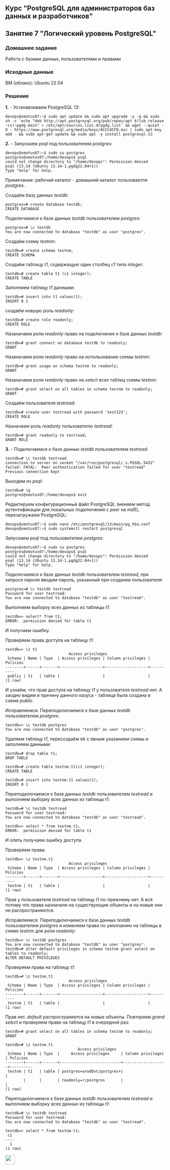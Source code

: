 ## Курс "PostgreSQL для администраторов баз данных и разработчиков"

## Занятие 7 "Логический уровень PostgreSQL"

### Домашнее задание
Работа с базами данных, пользователями и правами

### Исходные данные
ВМ (облако): Ubuntu 22.04 

### Решение

**1.** - Устанавливаем PostgreSQL 13:
```
devops@vmotus07:~$ sudo apt update && sudo apt upgrade -y -q && sudo sh -c 'echo "deb http://apt.postgresql.org/pub/repos/apt $(lsb_release -cs)-pgdg main" > /etc/apt/sources.list.d/pgdg.list' && wget --quiet -O - https://www.postgresql.org/media/keys/ACCC4CF8.asc | sudo apt-key add - && sudo apt-get update && sudo apt -y install postgresql-13
```

**2.** - Запускаем _psql_ под пользователем _postgres_:
```
devops@vmotus07:~$ sudo su postgres
postgres@vmotus07:/home/devops$ psql
could not change directory to "/home/devops": Permission denied
psql (13.14 (Ubuntu 13.14-1.pgdg22.04+1))
Type "help" for help.
```
Примечание: рабочий каталог - домашний каталог пользоваетля _postgres_.

Создаём базу данных _testdb_:
```
postgres=# create database testdb;
CREATE DATABASE
```

Подключаемся к базе данных _testdb_ пользователем _postgres_:
```
postgres=# \c testdb
You are now connected to database "testdb" as user "postgres".
```

Создаём схему _testnm_:
```
testdb=# create schema testnm;
CREATE SCHEMA
```

Создаём таблицу _t1_, содержащую один столбец _c1_ типа _integer_:
```
testdb=# create table t1 (c1 integer);
CREATE TABLE
```

Заполняем таблицу _t1_ данными:
```
testdb=# insert into t1 values(1);
INSERT 0 1
```

создаём новуцю роль _readonly_:
```
testdb=# create role readonly;
CREATE ROLE
```

Назаначаем роли _readonly_ право на подключение к базе данных _testdb_:
```
testdb=# grant connect on database testdb to readonly;
GRANT
```

Назаначаем роли _readonly_ право на использование схемы _testnm_:
```
testdb=# grant usage on schema testnm to readonly;
GRANT
```

Назаначаем роли _readonly_ право на _select_ всех таблиц схемы _testnm_:
```
testdb=# grant select on all tables in schema testnm to readonly;
GRANT
```

Создаём пользователя _testread_:
```
testdb=# create user testread with password 'test123';
CREATE ROLE
```

Назначаем роль _readonly_ пользователю _testread_:
```
testdb=# grant readonly to testread;
GRANT ROLE
```

**3.** - Подключаемся к базе данных _testdb_ пользователем _testread_:
```
testdb=# \c testdb testread
connection to server on socket "/var/run/postgresql/.s.PGSQL.5432" failed: FATAL:  Peer authentication failed for user "testread"
Previous connection kept
```

Выходим из _psql_:
```
testdb=# \q
postgres@vmotus07:/home/devops$ exit
```

Редактируем конфигурационный файл PostgreSQL (меняем метод аутентификации для локальных подключений с _peer_ на _md5_), перезагружаем PostgreSQL:
```
devops@vmotus07:~$ sudo nano /etc/postgresql/13/main/pg_hba.conf
devops@vmotus07:~$ sudo systemctl restart postgresql
```

Запускаем _psql_ под пользователем _postgres_:
```
devops@vmotus07:~$ sudo su postgres
postgres@vmotus07:/home/devops$ psql
could not change directory to "/home/devops": Permission denied
psql (13.14 (Ubuntu 13.14-1.pgdg22.04+1))
Type "help" for help.
```

Подключаемся к базе данных _testdb_ пользователем _testread_, при запросе пароля вводим пароль, указанный при создании пользователя:
```
postgres=# \c testdb testread
Password for user testread:
You are now connected to database "testdb" as user "testread".
```

Выполняем выборку всех данных из таблицы _t1_:
```
testdb=> select* from t1;
ERROR:  permission denied for table t1
```
И получаем ошибку. 

Проверяем права доступа на таблицу _t1_:
```
testdb=> \z t1
                            Access privileges
 Schema | Name | Type  | Access privileges | Column privileges | Policies
--------+------+-------+-------------------+-------------------+----------
 public | t1   | table |                   |                   |
(1 row)
```
И узнаём, что прав доступа на таблицу _t1_ у пользователя _testread_ нет. А заодно видим и причину данного казуса - таблица была создана в схеме _public_.

Исправляемся. Переподключаемся к базе данных _testdb_ пользователем _postgres_:
```
testdb=> \c testdb postgres
You are now connected to database "testdb" as user "postgres".
```

Удаляем таблицу _t1_, пересоздаём её с явным указанием схемы и заполняем данными:
```
testdb=# drop table t1;
DROP TABLE

testdb=# create table testnm.t1(c1 integer);
CREATE TABLE

testdb=# insert into testnm.t1 values(1);
INSERT 0 1
```

Переподключаемся к базе данных _testdb_ пользователем _testread_ и выполняем выборку всех данных из таблицы _t1_:
```
testdb=# \c testdb testread
Password for user testread:
You are now connected to database "testdb" as user "testread".

testdb=> select * from testnm.t1;
ERROR:  permission denied for table t1
```
И опять получаем ошибку доступа.

Проверяем права: 
```
testdb=> \z testnm.t1
                            Access privileges
 Schema | Name | Type  | Access privileges | Column privileges | Policies
--------+------+-------+-------------------+-------------------+----------
 testnm | t1   | table |                   |                   |
(1 row)
```
Прав у пользователя _testread_ на таблицу _t1_ по-прежнему нет. А всё потому что права назначили на существующие объекты и на новые они не распространяются.

Исправляемся. Переподключаемся к базе данных _testdb_ пользователем _postgres_ и изменяем права по умолчанию на таблицы в схеме _testnm_ для роли _readonly_:
```
testdb=> \c testdb postgres
You are now connected to database "testdb" as user "postgres".
testdb=# alter default privileges in schema testnm grant select on tables to readonly;
ALTER DEFAULT PRIVILEGES
```

Проверяем права на таблицу _t1_:
```
testdb=# \z testnm.t1
                            Access privileges
 Schema | Name | Type  | Access privileges | Column privileges | Policies
--------+------+-------+-------------------+-------------------+----------
 testnm | t1   | table |                   |                   |
(1 row)
```
Прав нет. _default_ распространяется на новые объекты. Повторяем _grand select_ и проверяем права на таблицу _t1_ в очередной раз:
```
testdb=# grant select on all tables in schema testnm to readonly;
GRANT

testdb=# \z testnm.t1
                                Access privileges
 Schema | Name | Type  |     Access privileges     | Column privileges | Policies
--------+------+-------+---------------------------+-------------------+----------
 testnm | t1   | table | postgres=arwdDxt/postgres+|                   |
        |      |       | readonly=r/postgres       |                   |
(1 row)
```

Переподключаемся к базе данных _testdb_ пользователем _testread_ и выполняем выборку всех данных из таблицы _t1_:
```
testdb=# \c testdb testread
Password for user testread:
You are now connected to database "testdb" as user "testread".

testdb=> select * from testnm.t1;
 c1
----
  1
(1 row)
```





<code><img height="30" src="https://cdn.jsdelivr.net/npm/simple-icons@3.13.0/icons/postgresql.svg"></code>
